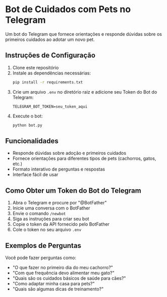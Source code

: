 # Bot de Cuidados com Pets no Telegram

Um bot do Telegram que fornece orientações e responde dúvidas sobre os primeiros cuidados ao adotar um novo pet.

## Instruções de Configuração

1. Clone este repositório
2. Instale as dependências necessárias:
   ```bash
   pip install -r requirements.txt
   ```
3. Crie um arquivo `.env` no diretório raiz e adicione seu Token do Bot do Telegram:
   ```
   TELEGRAM_BOT_TOKEN=seu_token_aqui
   ```
4. Execute o bot:
   ```bash
   python bot.py
   ```

## Funcionalidades

- Responde dúvidas sobre adoção e primeiros cuidados
- Fornece orientações para diferentes tipos de pets (cachorros, gatos, etc.)
- Formato interativo de perguntas e respostas
- Interface fácil de usar

## Como Obter um Token do Bot do Telegram

1. Abra o Telegram e procure por "@BotFather"
2. Inicie uma conversa com o BotFather
3. Envie o comando `/newbot`
4. Siga as instruções para criar seu bot
5. Copie o token da API fornecido pelo BotFather
6. Cole o token no seu arquivo `.env`

## Exemplos de Perguntas

Você pode fazer perguntas como:
- "O que fazer no primeiro dia do meu cachorro?"
- "Com que frequência devo alimentar meu gato?"
- "Quais são os cuidados básicos de saúde para cães?"
- "Como adaptar minha casa para pets?"
- "Quais são algumas dicas de treinamento?" 